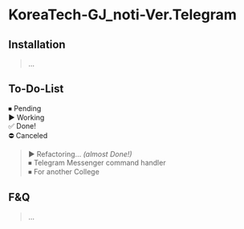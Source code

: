 # KoreaTech-GJ_noti-Ver.Telegram

## Installation
> ...

## To-Do-List
⏹ Pending  
▶️ Working  
✅ Done!  
⛔️ Canceled  
> ▶️ Refactoring... _(almost Done!)_  
> ⏹ Telegram Messenger command handler  
> ⏹ For another College  

## F&Q
> ...
